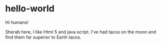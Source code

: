# hello-world

Hi humans!

Sherab here, I like Html 5 and java script.
I've had tacos on the moon and find them far superior to Earth tacos.
